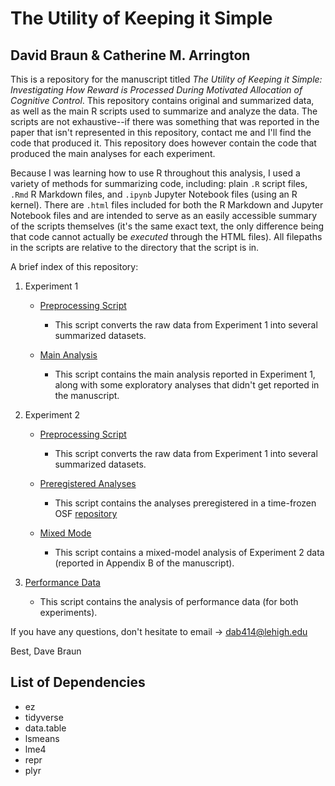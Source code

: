 # The Utility of Keeping it Simple
## David Braun & Catherine M. Arrington

This is a repository for the manuscript titled *The Utility of Keeping it Simple: Investigating How Reward is Processed During Motivated Allocation of Cognitive Control*. This repository contains original and summarized data, as well as the main R scripts used to summarize and analyze the data. The scripts are not exhaustive--if there was something that was reported in the paper that isn't represented in this repository, contact me and I'll find the code that produced it. This repository does however contain the code that produced the main analyses for each experiment. 

Because I was learning how to use R throughout this analysis, I used a variety of methods for summarizing code, including: plain `.R` script files, `.Rmd` R Markdown files, and `.ipynb` Jupyter Notebook files (using an R kernel). There are `.html` files included for both the R Markdown and Jupyter Notebook files and are intended to serve as an easily accessible summary of the scripts themselves (it's the same exact text, the only difference being that code cannot actually be *executed* through the HTML files). All filepaths in the scripts are relative to the directory that the script is in.

A brief index of this repository:

1. Experiment 1
  
	* [Preprocessing Script](experiment_one/scripts/preprocessing.R)

		* This script converts the raw data from Experiment 1 into several summarized datasets.

	*  [Main Analysis](experiment_one/scripts/main_analysis.ipynb)

		* This script contains the main analysis reported in Experiment 1, along with some exploratory analyses that didn't get reported in the manuscript.

2. Experiment 2

	*  [Preprocessing Script](experiment_two/scripts/preprocessing.R)

		* This script converts the raw data from Experiment 1 into several summarized datasets.

	* [Preregistered Analyses](experiment_two/scripts/preregistered.ipynb)

		* This script contains the analyses preregistered in a time-frozen OSF [repository](https://osf.io/uex5x/register/5730e99a9ad5a102c5745a8a)

	* [Mixed Mode](experiment_two/scripts/mixed_model.ipynb)

		* This script contains a mixed-model analysis of Experiment 2 data (reported in Appendix B of the manuscript).

3. [Performance Data](https://htmlpreview.github.io/?https://github.com/dab414/keeping_it_simple/blob/master/performance_data/Performance%20Summary.nb.html)
		
	* This script contains the analysis of performance data (for both experiments).

If you have any questions, don't hesitate to email -> dab414@lehigh.edu

Best,
Dave Braun

## List of Dependencies

* ez
* tidyverse
* data.table
* lsmeans
* lme4
* repr
* plyr



